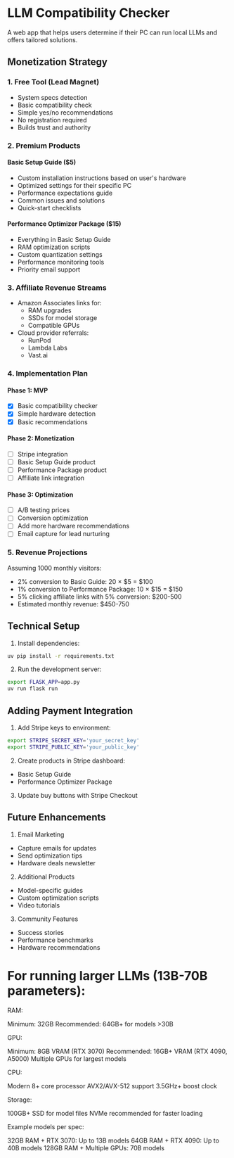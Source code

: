 # LLM Compatibility Checker

A web app that helps users determine if their PC can run local LLMs and offers tailored solutions.

## Monetization Strategy

### 1. Free Tool (Lead Magnet)
- System specs detection
- Basic compatibility check
- Simple yes/no recommendations
- No registration required
- Builds trust and authority

### 2. Premium Products

#### Basic Setup Guide ($5)
- Custom installation instructions based on user's hardware
- Optimized settings for their specific PC
- Performance expectations guide
- Common issues and solutions
- Quick-start checklists

#### Performance Optimizer Package ($15)
- Everything in Basic Setup Guide
- RAM optimization scripts
- Custom quantization settings
- Performance monitoring tools
- Priority email support

### 3. Affiliate Revenue Streams
- Amazon Associates links for:
  - RAM upgrades
  - SSDs for model storage
  - Compatible GPUs
- Cloud provider referrals:
  - RunPod
  - Lambda Labs
  - Vast.ai

### 4. Implementation Plan

#### Phase 1: MVP
- [x] Basic compatibility checker
- [x] Simple hardware detection
- [x] Basic recommendations

#### Phase 2: Monetization
- [ ] Stripe integration
- [ ] Basic Setup Guide product
- [ ] Performance Package product
- [ ] Affiliate link integration

#### Phase 3: Optimization
- [ ] A/B testing prices
- [ ] Conversion optimization
- [ ] Add more hardware recommendations
- [ ] Email capture for lead nurturing

### 5. Revenue Projections

Assuming 1000 monthly visitors:
- 2% conversion to Basic Guide: 20 × $5 = $100
- 1% conversion to Performance Package: 10 × $15 = $150
- 5% clicking affiliate links with 5% conversion: $200-500
- Estimated monthly revenue: $450-750

## Technical Setup

1. Install dependencies:
```bash
uv pip install -r requirements.txt
```

2. Run the development server:
```bash
export FLASK_APP=app.py
uv run flask run
```

## Adding Payment Integration

1. Add Stripe keys to environment:
```bash
export STRIPE_SECRET_KEY='your_secret_key'
export STRIPE_PUBLIC_KEY='your_public_key'
```

2. Create products in Stripe dashboard:
- Basic Setup Guide
- Performance Optimizer Package

3. Update buy buttons with Stripe Checkout

## Future Enhancements

1. Email Marketing
- Capture emails for updates
- Send optimization tips
- Hardware deals newsletter

2. Additional Products
- Model-specific guides
- Custom optimization scripts
- Video tutorials

3. Community Features
- Success stories
- Performance benchmarks
- Hardware recommendations

# For running larger LLMs (13B-70B parameters):

RAM:

Minimum: 32GB
Recommended: 64GB+ for models >30B

GPU:

Minimum: 8GB VRAM (RTX 3070)
Recommended: 16GB+ VRAM (RTX 4090, A5000)
Multiple GPUs for largest models

CPU:

Modern 8+ core processor
AVX2/AVX-512 support
3.5GHz+ boost clock

Storage:

100GB+ SSD for model files
NVMe recommended for faster loading

Example models per spec:

32GB RAM + RTX 3070: Up to 13B models
64GB RAM + RTX 4090: Up to 40B models
128GB RAM + Multiple GPUs: 70B models